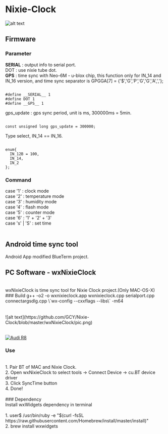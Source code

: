 # Nixie-Clock

![alt text](https://github.com/GCY/Nixie-Clock/blob/master/nixie%20clock.png)

## Firmware
### Parameter

__SERIAL__ : output info to serial port.</br>
DOT : use nixie tube dot.</br>
__GPS__ : time sync with Neo-6M - u-blox chip, this function only for IN_14 and IN_16 version, and time sync separator is GPGGA[7] = {'$','G','P','G','G','A',','};</br>
<pre><code>
#define __SERIAL__ 1
#define DOT 1
#define __GPS__ 1
</code></pre>

gps_update : gps sync period, unit is ms, 300000ms = 5min.</br> 
<pre><code>
const unsigned long gps_update = 300000;
</code></pre>

Type select, IN_14 == IN_16.</br> 
<pre><code>
enum{
  IN_12B = 100,
  IN_14,
  IN_2
};
</code></pre>

### Command

case '1' : clock mode
</br>
case '2' : temperature mode
</br>
case '3' : humidity mode
</br>
case '4' : flash mode
</br>
case '5' : counter mode
</br>
case '6' : '1' + '2' + '3'
</br>
case 's' | 'S' : set time
</br></br>

## Android time sync tool
Android App modified BlueTerm project. </br>

## PC Software - wxNixieClock
</br>
wxNixieClock is time sync tool for Nixie Clock project.(Only MAC-OS-X)</br>
### Build
g++ -o2 -o wxnixieclock.app wxnixieclock.cpp serialport.cpp connectargsdlg.cpp \`wx-config --cxxflags --libs\` -m64</br>
</br>
</br>
![alt text](https://github.com/GCY/Nixie-Clock/blob/master/wxNixieClock/pic.png)
</br>
</br>

[![Audi R8](http://img.youtube.com/vi/tJzohsqhTxs/0.jpg)](https://youtu.be/tJzohsqhTxs)

### Use
</br>
1. Pair BT of MAC and Nixie Clock.</br>
2. Open wxNixieClock to select tools -> Connect Device -> cu.BT device driver</br>
3. Click SyncTime button</br>
4. Done!</br>
</br>
### Dependency
</br>
Install wxWidgets dependency in terminal</br>
</br>
1. user$ /usr/bin/ruby -e "$(curl -fsSL https://raw.githubusercontent.com/Homebrew/install/master/install)" </br>
2. brew install wxwidgets </br>
